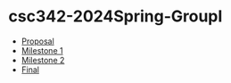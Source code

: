 # csc342-2024Spring-GroupI
- [Proposal](Proposal/README.md)
- [Milestone 1](Milestone1/README.md)
- [Milestone 2](Milestone2/README.md)
- [Final](Final/README.md)
